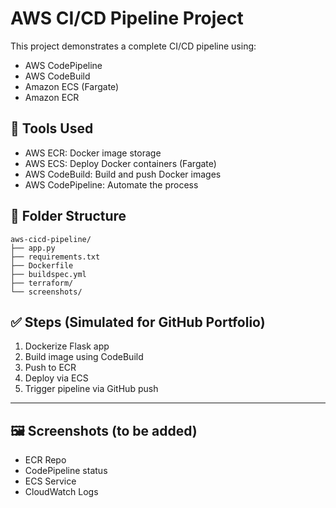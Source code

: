# AWS CI/CD Pipeline Project

This project demonstrates a complete CI/CD pipeline using:
- AWS CodePipeline
- AWS CodeBuild
- Amazon ECS (Fargate)
- Amazon ECR

## 🔧 Tools Used
- AWS ECR: Docker image storage
- AWS ECS: Deploy Docker containers (Fargate)
- AWS CodeBuild: Build and push Docker images
- AWS CodePipeline: Automate the process

## 📁 Folder Structure
```
aws-cicd-pipeline/
├── app.py
├── requirements.txt
├── Dockerfile
├── buildspec.yml
├── terraform/
└── screenshots/
```

## ✅ Steps (Simulated for GitHub Portfolio)
1. Dockerize Flask app
2. Build image using CodeBuild
3. Push to ECR
4. Deploy via ECS
5. Trigger pipeline via GitHub push

---

## 🖼️ Screenshots (to be added)
- ECR Repo
- CodePipeline status
- ECS Service
- CloudWatch Logs